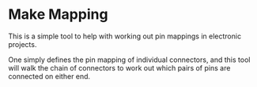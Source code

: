 Make Mapping
============
This is a simple tool to help with working out pin mappings in electronic projects.

One simply defines the pin mapping of individual connectors, and this 
tool will walk the chain of connectors to work out which pairs of pins
are connected on either end.
